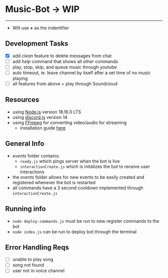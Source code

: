 # Music-Bot -> WIP
---
- Will use **+** as the indentifier

## Development Tasks
- [x] add *clean* feature to delete messages from chat
- [ ] add *help* command that shows all other commands
- [ ] play, stop, skip, and queue music through youtube
- [ ] auto timeout, ie. leave channel by itself after a set time of no music playing
- [ ] all features from above + play through Soundcloud

## Resources
- using [Node.js](https://nodejs.org/en?ref=gabrieltanner.org) version 18.16.0 LTS
- using [discord.js](https://discord.js.org/) version 14
- using [FFmpeg](https://www.ffmpeg.org/?ref=gabrieltanner.org) for converting video/audio for streaming
    - installation guide [here](https://www.youtube.com/watch?v=5xgegeBL0kw&ab_channel=CodingSensei)

## General Info
- *events* folder contains:
    - `ready.js` which pings server when the bot is live
    - `interactionCreate.js` which is initalizes the bot to receive user interactions
- the *events* folder allows for new events to be easily created and registered whenever the bot is restarted
- all commands have a 3 second cooldown implemented through `interactionCreate.js`


## Running info
- `node deploy-commands.js` must be run to new register commands to the bot
- `node index.js` can be run to deploy bot through the terminal

## Error Handling Reqs
- [ ] unable to play song
- [ ] song not found
- [ ] user not in voice channel

